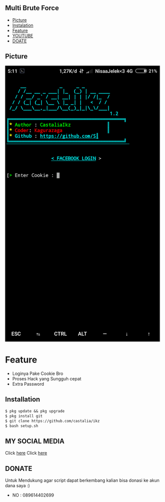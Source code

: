 ## Multi Brute Force
* [Picture](#Picture)
* [Instalation](#installation)
* [Feature](#feature)
* [YOUTUBE](#youtube)
* [DOATE](#donate)

## Picture

<img src="https://github.com/Kagurazaga/castalia/blob/master/lib/Screenshot_2020-07-24-05-11-04-868_com.termux.png" />

# Feature
* Loginya Pake Cookie Bro
* Proses Hack yang Sungguh cepat 
* Extra Password

## Installation
```
$ pkg update && pkg upgrade
$ pkg install git
$ git clone https://github.com/castalia/ikz
$ bash setup.sh
```

## MY SOCIAL MEDIA
Click [here](https://www.facebook.com/c/nsaa00xd) 
Click [here](https://Instagram.com/kz_206)


## DONATE
Untuk Mendukung agar script dapat berkembang kalian bisa donasi ke akun dana saya :)
<ul><li>NO : 089614402699</ul></li>
